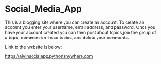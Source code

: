 # Social_Media_App
This is a blogging site where you can create an account.
To create an account you enter your username, email address, and password.
Once you have your account created you can then post about topics,join the group of a topic,
comment on these topics, and delete your comments.


Link to the website is below:

https://alvinsocialapp.pythonanywhere.com
